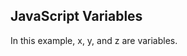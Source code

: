 
<!DOCTYPE html>
<html>
<body>

<h2>JavaScript Variables</h2>

<p>In this example, x, y, and z are variables.</p>

<p id="San"></p>

<script>
var x = 4;
var y = 9;
var z = x + y;
document.getElementById("San").innerHTML =
"The value of z is: " + z;
</script>

</body>
</html>
